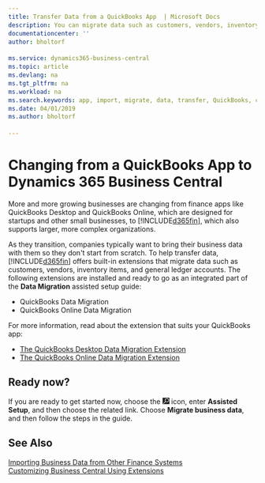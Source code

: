 ```yaml
---
title: Transfer Data from a QuickBooks App  | Microsoft Docs
description: You can migrate data such as customers, vendors, inventory items, and G/L accounts from QuickBooks apps to Business Central.
documentationcenter: ''
author: bholtorf

ms.service: dynamics365-business-central
ms.topic: article
ms.devlang: na
ms.tgt_pltfrm: na
ms.workload: na
ms.search.keywords: app, import, migrate, data, transfer, QuickBooks, customize
ms.date: 04/01/2019
ms.author: bholtorf

---
```



# Changing from a QuickBooks App to Dynamics 365 Business Central
More and more growing businesses are changing from finance apps like QuickBooks Desktop and QuickBooks Online, which are designed for startups and other small businesses, to [!INCLUDE[d365fin](includes/d365fin_md.md)], which also supports larger, more complex organizations. 

As they transition, companies typically want to bring their business data with them so they don't start from scratch. To help transfer data, [!INCLUDE[d365fin](includes/d365fin_md.md)] offers built-in extensions that migrate data such as customers, vendors, inventory items, and general ledger accounts. The following extensions are installed and ready to go as an integrated part of the **Data Migration** assisted setup guide:

* QuickBooks Data Migration 
* QuickBooks Online Data Migration

For more information, read about the extension that suits your QuickBooks app:   

* [The QuickBooks Desktop Data Migration Extension](ui-extensions-quickbooks-data-migration.md)
* [The QuickBooks Online Data Migration Extension](ui-extensions-quickbooks-online-data-migration.md)

## Ready now?
If you are ready to get started now, choose the ![Lightbulb that opens the Tell Me feature](media/ui-search/search_small.png "Tell me what you want to do") icon, enter **Assisted Setup**, and then choose the related link. Choose **Migrate business data**, and then follow the steps in the guide.

## See Also
[Importing Business Data from Other Finance Systems](across-import-data-configuration-packages.md)  
[Customizing Business Central Using Extensions](ui-extensions.md)   
